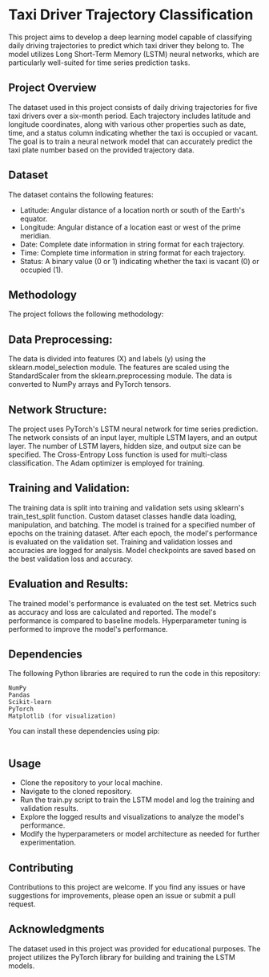# Taxi Driver Trajectory Classification

This project aims to develop a deep learning model capable of classifying daily driving trajectories to predict which taxi driver they belong to. The model utilizes Long Short-Term Memory (LSTM) neural networks, which are particularly well-suited for time series prediction tasks.

## Project Overview
The dataset used in this project consists of daily driving trajectories for five taxi drivers over a six-month period. Each trajectory includes latitude and longitude coordinates, along with various other properties such as date, time, and a status column indicating whether the taxi is occupied or vacant. The goal is to train a neural network model that can accurately predict the taxi plate number based on the provided trajectory data.

## Dataset
The dataset contains the following features:

- Latitude: Angular distance of a location north or south of the Earth's equator.
- Longitude: Angular distance of a location east or west of the prime meridian.
- Date: Complete date information in string format for each trajectory.
- Time: Complete time information in string format for each trajectory.
- Status: A binary value (0 or 1) indicating whether the taxi is vacant (0) or occupied (1).

## Methodology
The project follows the following methodology:

## Data Preprocessing:

The data is divided into features (X) and labels (y) using the sklearn.model_selection module.
The features are scaled using the StandardScaler from the sklearn.preprocessing module.
The data is converted to NumPy arrays and PyTorch tensors.


## Network Structure:

The project uses PyTorch's LSTM neural network for time series prediction.
The network consists of an input layer, multiple LSTM layers, and an output layer.
The number of LSTM layers, hidden size, and output size can be specified.
The Cross-Entropy Loss function is used for multi-class classification.
The Adam optimizer is employed for training.


## Training and Validation:

The training data is split into training and validation sets using sklearn's train_test_split function.
Custom dataset classes handle data loading, manipulation, and batching.
The model is trained for a specified number of epochs on the training dataset.
After each epoch, the model's performance is evaluated on the validation set.
Training and validation losses and accuracies are logged for analysis.
Model checkpoints are saved based on the best validation loss and accuracy.


## Evaluation and Results:

The trained model's performance is evaluated on the test set.
Metrics such as accuracy and loss are calculated and reported.
The model's performance is compared to baseline models.
Hyperparameter tuning is performed to improve the model's performance.



## Dependencies
The following Python libraries are required to run the code in this repository:

```
NumPy
Pandas
Scikit-learn
PyTorch
Matplotlib (for visualization)
```

You can install these dependencies using pip:
``` pip install numpy pandas scikit-learn torch matplotlib
```

## Usage

- Clone the repository to your local machine.
- Navigate to the cloned repository.
- Run the train.py script to train the LSTM model and log the training and validation results.
- Explore the logged results and visualizations to analyze the model's performance.
- Modify the hyperparameters or model architecture as needed for further experimentation.

## Contributing
Contributions to this project are welcome. If you find any issues or have suggestions for improvements, please open an issue or submit a pull request.

## Acknowledgments

The dataset used in this project was provided for educational purposes.
The project utilizes the PyTorch library for building and training the LSTM models.
